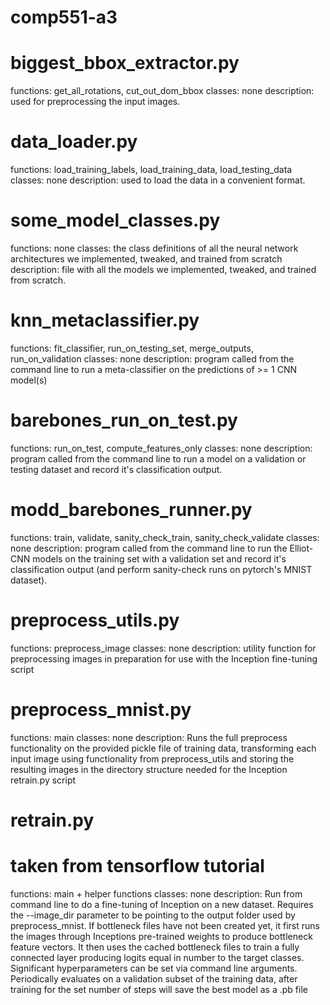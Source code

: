 # comp551-a3

# biggest_bbox_extractor.py
functions:
    get_all_rotations, cut_out_dom_bbox
classes:
    none
description:
    used for preprocessing the input images.

# data_loader.py
functions:
    load_training_labels, load_training_data, load_testing_data
classes:
    none
description:
    used to load the data in a convenient format.

# some_model_classes.py
functions:
    none
classes:
    the class definitions of all the neural network architectures we implemented, tweaked, and trained from scratch
description:
    file with all the models we implemented, tweaked, and trained from scratch.

# knn_metaclassifier.py
functions:
    fit_classifier, run_on_testing_set, merge_outputs, run_on_validation
classes:
    none
description:
    program called from the command line to run a meta-classifier on the predictions of >= 1 CNN model(s)

# barebones_run_on_test.py
functions:
    run_on_test, compute_features_only
classes:
    none
description:
    program called from the command line to run a model on a validation or testing dataset and record it's classification output.

# modd_barebones_runner.py
functions:
    train, validate, sanity_check_train, sanity_check_validate
classes:
    none
description:
    program called from the command line to run the Elliot-CNN models on the training set with a validation set
    and record it's classification output (and perform sanity-check runs on pytorch's MNIST dataset).

# preprocess_utils.py
functions:
    preprocess_image
classes:
    none
description:
    utility function for preprocessing images in preparation for use with the Inception fine-tuning script


# preprocess_mnist.py
functions:
    main
classes:
    none
description:
    Runs the full preprocess functionality on the provided pickle file of training data, transforming each input image
    using functionality from preprocess_utils and storing the resulting images in the directory structure needed for the
    Inception retrain.py script

# retrain.py
# taken from tensorflow tutorial
functions:
    main + helper functions
classes:
    none
description:
    Run from command line to do a fine-tuning of Inception on a new dataset. Requires the --image_dir parameter to be
    pointing to the output folder used by preprocess_mnist. If bottleneck files have not been created yet, it first
    runs the images through Inceptions pre-trained weights to produce bottleneck feature vectors. It then uses the
    cached bottleneck files to train a fully connected layer producing logits equal in number to the target classes.
    Significant hyperparameters can be set via command line arguments. Periodically evaluates on a validation subset
    of the training data, after training for the set number of steps will save the best model as a .pb file
